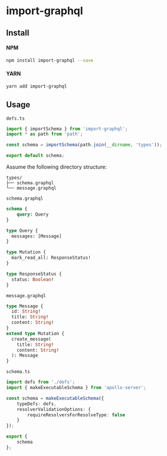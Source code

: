 # import-graphql

## Install

#### NPM
```bash
npm install import-graphql --save
```

#### YARN
```bash
yarn add import-graphql
```

## Usage
`defs.ts`
```ts
import { importSchema } from 'import-graphql';
import * as path from 'path';

const schema = importSchema(path.join(__dirname, 'types'));

export default schema;

```
Assume the following directory structure:

```
types/
├── schema.graphql
└── message.graphql
```

`schema.graphql`
```graphql
schema {
    query: Query
}

type Query {
  messages: [Message]
}

type Mutation {
  mark_read_all: ResponseStatus!
}

type ResponseStatus {
  status: Boolean!
}

```

`message.graphql`
```graphql
type Message {
  id: String!
  title: String!
  content: String!
}
extend type Mutation {
  create_message(
    title: String!
    content: String!
  ): Message
}

```

`schema.ts`
```ts
import defs from './defs';
import { makeExecutableSchema } from 'apollo-server';

const schema = makeExecutableSchema({
    typeDefs: defs,
    resolverValidationOptions: {
        requireResolversForResolveType: false
    }
});

export {
    schema
};
```